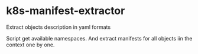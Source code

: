 # k8s-manifest-extractor
Extract objects description in yaml formats

Script get available namespaces. And extract manifests for all objects iin the context one by one. 

